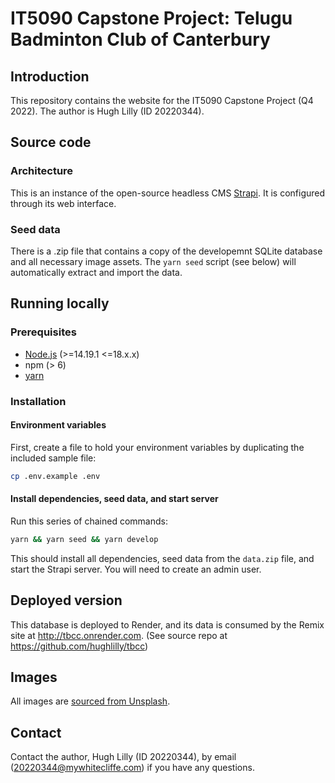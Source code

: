 # IT5090 Capstone Project: Telugu Badminton Club of Canterbury

## Introduction

This repository contains the website for the IT5090 Capstone Project (Q4 2022). The author is Hugh Lilly (ID 20220344).

## Source code

### Architecture

This is an instance of the open-source headless CMS [Strapi](http://strapi.io). It is configured through its web interface.

### Seed data

There is a .zip file that contains a copy of the developemnt SQLite database and all necessary image assets. The `yarn seed` script (see below) will automatically extract and import the data.

## Running locally

### Prerequisites

- [Node.js](https://nodejs.org/en/) (>=14.19.1 <=18.x.x)
- npm (> 6)
- [yarn](https://yarnpkg.com)

### Installation

#### Environment variables

First, create a file to hold your environment variables by duplicating the included sample file:

```bash
cp .env.example .env
```

#### Install dependencies, seed data, and start server

Run this series of chained commands:

```bash
yarn && yarn seed && yarn develop
```

This should install all dependencies, seed data from the `data.zip` file, and start the Strapi server. You will need to create an admin user.

## Deployed version

This database is deployed to Render, and its data is consumed by the Remix site at <http://tbcc.onrender.com>. (See source repo at <https://github.com/hughlilly/tbcc>)

## Images

All images are [sourced from Unsplash](https://unsplash.com/collections/OzIboe0O1MQ/it5090).

## Contact

Contact the author, Hugh Lilly (ID 20220344), by email (20220344@mywhitecliffe.com) if you have any questions.
